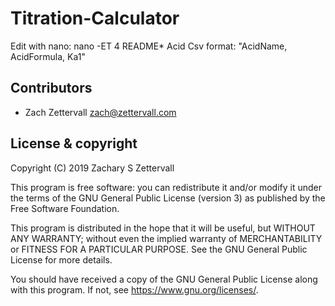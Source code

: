 # Titration-Calculator
Edit with nano: nano -ET 4 README*
Acid Csv format: "AcidName, AcidFormula, Ka1"

## Contributors

- Zach Zettervall <zach@zettervall.com>

## License & copyright

Copyright (C) 2019  Zachary S Zettervall

This program is free software: you can redistribute it and/or modify
it under the terms of the GNU General Public License (version 3) as
published by the Free Software Foundation.

This program is distributed in the hope that it will be useful,
but WITHOUT ANY WARRANTY; without even the implied warranty of
MERCHANTABILITY or FITNESS FOR A PARTICULAR PURPOSE.  See the
GNU General Public License for more details.

You should have received a copy of the GNU General Public License
along with this program.  If not, see <https://www.gnu.org/licenses/>.
